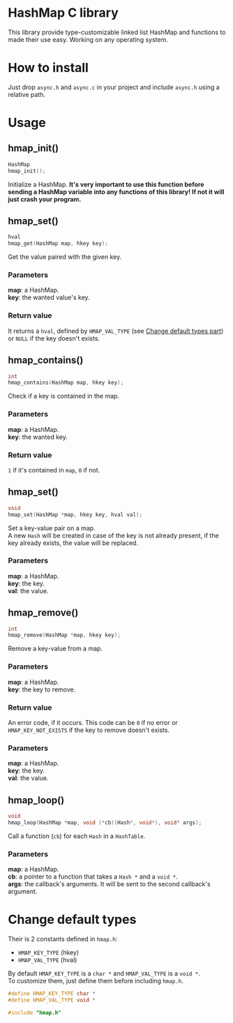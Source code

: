 # HashMap C library
This library provide type-customizable linked list HashMap and functions to made their use easy. Working on any operating system.


# How to install
Just drop `async.h` and `async.c` in your project and include `async.h` using a relative path.


# Usage
## hmap_init()
```c
HashMap
hmap_init();
```
Initialize a HashMap. **It's very important to use this function before sending a HashMap variable into any functions of this library! If not it will just crash your program.**

## hmap_set()
```c
hval
hmap_get(HashMap map, hkey key);
```
Get the value paired with the given key.

### Parameters
**map**: a HashMap.  
**key**: the wanted value's key.  

### Return value
It returns a `hval`, defined by `HMAP_VAL_TYPE` (see [Change default types part](#change-default-types)) or `NULL` if the key doesn't exists.

## hmap_contains()
```c
int
hmap_contains(HashMap map, hkey key);
```
Check if a key is contained in the map.

### Parameters
**map**: a HashMap.  
**key**: the wanted key.  

### Return value
`1` if it's contained in `map`, `0` if not.

## hmap_set()
```c
void
hmap_set(HashMap *map, hkey key, hval val);
```
Set a key-value pair on a map.  
A new `Hash` will be created in case of the key is not already present, if the key already exists, the value will be replaced.

### Parameters
**map**: a HashMap.  
**key**: the key.  
**val**: the value.  

## hmap_remove()
```c
int
hmap_remove(HashMap *map, hkey key);
```
Remove a key-value from a map.

### Parameters
**map**: a HashMap.  
**key**: the key to remove.  

### Return value
An error code, if it occurs. This code can be `0` if no error or `HMAP_KEY_NOT_EXISTS` if the key to remove doesn't exists.

### Parameters
**map**: a HashMap.  
**key**: the key.  
**val**: the value.  

## hmap_loop()
```c
void
hmap_loop(HashMap *map, void (*cb)(Hash*, void*), void* args);
```
Call a function (`cb`) for each `Hash` in a `HashTable`.

### Parameters
**map**: a HashMap.  
**cb**: a pointer to a function that takes a `Hash *` and a `void *`.  
**args**: the callback's arguments. It will be sent to the second callback's argument.  


# Change default types
Their is 2 constants defined in `hmap.h`:
  - `HMAP_KEY_TYPE` (hkey)
  - `HMAP_VAL_TYPE` (hval)

By default `HMAP_KEY_TYPE` is a `char *` and `HMAP_VAL_TYPE` is a `void *`.  
To customize them, just define them before including `hmap.h`.

```c
#define HMAP_KEY_TYPE char *
#define HMAP_VAL_TYPE void *

#include "hmap.h"
```
